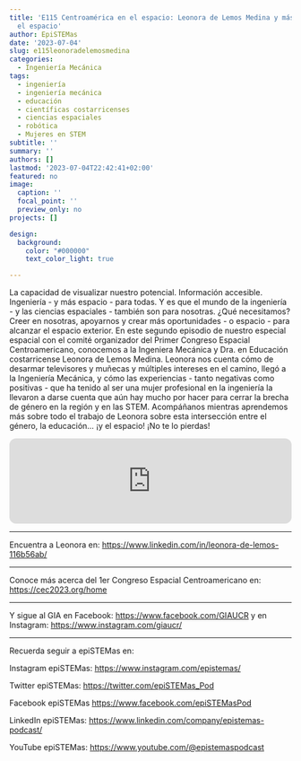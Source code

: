```yaml
---
title: 'E115 Centroamérica en el espacio: Leonora de Lemos Medina y más mujeres en
  el espacio'
author: EpiSTEMas
date: '2023-07-04'
slug: e115leonoradelemosmedina
categories:
  - Ingeniería Mecánica
tags:
  - ingeniería
  - ingeniería mecánica
  - educación
  - científicas costarricenses
  - ciencias espaciales
  - robótica
  - Mujeres en STEM
subtitle: ''
summary: ''
authors: []
lastmod: '2023-07-04T22:42:41+02:00'
featured: no
image:
  caption: ''
  focal_point: ''
  preview_only: no
projects: []

design:
  background:
    color: "#000000"
    text_color_light: true

---
```


La capacidad de visualizar nuestro potencial. Información accesible. Ingeniería - y más espacio - para todas. Y es que el mundo de la ingeniería - y las ciencias espaciales - también son para nosotras. ¿Qué necesitamos? Creer en nosotras, apoyarnos y crear más oportunidades - o espacio - para alcanzar el espacio exterior. En este segundo episodio de nuestro especial espacial con el comité organizador del Primer Congreso Espacial Centroamericano, conocemos a la Ingeniera Mecánica y Dra. en Educación costarricense Leonora de Lemos Medina. Leonora nos cuenta cómo de desarmar televisores y muñecas y múltiples intereses en el camino, llegó a la Ingeniería Mecánica, y cómo las experiencias - tanto negativas como positivas - que ha tenido al ser una mujer profesional en la ingeniería la llevaron a darse cuenta que aún hay mucho por hacer para cerrar la brecha de género en la región y en las STEM. Acompáñanos mientras aprendemos más sobre todo el trabajo de Leonora sobre esta intersección entre el género, la educación… ¡y el espacio! ¡No te lo pierdas!

<iframe style="border-radius:12px" src="https://open.spotify.com/embed/episode/3gRnaMJnj1RwHWv5rOyBOH?utm_source=generator&theme=0" width="100%" height="152" frameBorder="0" allowfullscreen="" allow="autoplay; clipboard-write; encrypted-media; fullscreen; picture-in-picture" loading="lazy"></iframe>

- - - - -

Encuentra a Leonora en: https://www.linkedin.com/in/leonora-de-lemos-116b56ab/

- - - - -

Conoce más acerca del 1er Congreso Espacial Centroamericano en: https://cec2023.org/home

- - - - -

Y sigue al GIA en Facebook: https://www.facebook.com/GIAUCR
y en Instagram: https://www.instagram.com/giaucr/

- - - - -
Recuerda seguir a epiSTEMas en:

Instagram epiSTEMas:
https://www.instagram.com/epistemas/

Twitter epiSTEMas:
https://twitter.com/epiSTEMas_Pod

Facebook epiSTEMas
https://www.facebook.com/epiSTEMasPod

LinkedIn epiSTEMas:
https://www.linkedin.com/company/epistemas-podcast/

YouTube epiSTEMas: 
https://www.youtube.com/@epistemaspodcast